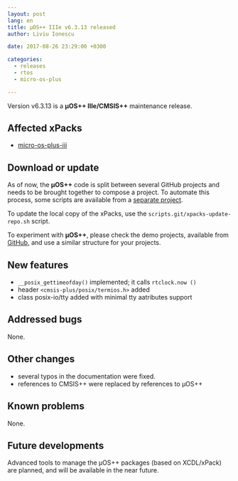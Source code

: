 ```yaml
---
layout: post
lang: en
title: µOS++ IIIe v6.3.13 released
author: Liviu Ionescu

date: 2017-08-26 23:29:00 +0300

categories:
  - releases
  - rtos
  - micro-os-plus

---
```


Version v6.3.13 is a **µOS++ IIIe/CMSIS++** maintenance release.

## Affected xPacks

- [micro-os-plus-iii](https://github.com/micro-os-plus/micro-os-plus-iii)

## Download or update

As of now, the **µOS++** code is split between several GitHub projects and needs to be brought together to compose a project.
To automate this process, some scripts are available from a [separate project](https://github.com/xpacks/scripts). 

To update the local copy of the xPacks, use the `scripts.git/xpacks-update-repo.sh` script.

To experiment with **µOS++**, please check the demo projects, available from [GitHub](https://github.com/micro-os-plus/eclipse-demo-projects), and use a similar structure for your projects.


## New features

- `__posix_gettimeofday()` implemented; it calls `rtclock.now ()`
- header `<cmsis-plus/posix/termios.h>` added
- class posix-io/tty added with minimal tty aatributes support

## Addressed bugs

None.

## Other changes

- several typos in the documentation were fixed.
- references to CMSIS++ were replaced by references to µOS++

## Known problems

None.

## Future developments

Advanced tools to manage the µOS++ packages (based on XCDL/xPack) are planned, and will be available in the near future.

